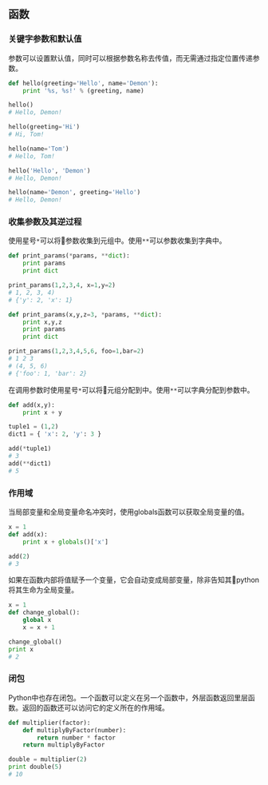 ## 函数

### 关键字参数和默认值
参数可以设置默认值，同时可以根据参数名称去传值，而无需通过指定位置传递参数。
``` python 
def hello(greeting='Hello', name='Demon'):
    print '%s, %s!' % (greeting, name)

hello()
# Hello, Demon!

hello(greeting='Hi')
# Hi, Tom!

hello(name='Tom')
# Hello, Tom!

hello('Hello', 'Demon')
# Hello, Demon!

hello(name='Demon', greeting='Hello')
# Hello, Demon!
```

### 收集参数及其逆过程
使用星号`*`可以将参数收集到元组中。使用`**`可以参数收集到字典中。
``` python
def print_params(*params, **dict):
    print params
    print dict

print_params(1,2,3,4, x=1,y=2)
# 1, 2, 3, 4)
# {'y': 2, 'x': 1}

def print_params(x,y,z=3, *params, **dict):
    print x,y,z
    print params
    print dict

print_params(1,2,3,4,5,6, foo=1,bar=2)
# 1 2 3
# (4, 5, 6)
# {'foo': 1, 'bar': 2}
```

在调用参数时使用星号`*`可以将元组分配到中。使用`**`可以字典分配到参数中。

``` python
def add(x,y):
    print x + y

tuple1 = (1,2)
dict1 = { 'x': 2, 'y': 3 }

add(*tuple1)
# 3
add(**dict1)
# 5
```

### 作用域
当局部变量和全局变量命名冲突时，使用globals函数可以获取全局变量的值。

``` python
x = 1
def add(x):
    print x + globals()['x']

add(2)
# 3
```

如果在函数内部将值赋予一个变量，它会自动变成局部变量，除非告知其python将其生命为全局变量。
``` python
x = 1
def change_global():
    global x
    x = x + 1

change_global()
print x
# 2
```

### 闭包
Python中也存在闭包。一个函数可以定义在另一个函数中，外层函数返回里层函数。返回的函数还可以访问它的定义所在的作用域。
``` python
def multiplier(factor):
    def multiplyByFactor(number):
        return number * factor
    return multiplyByFactor

double = multiplier(2)
print double(5)
# 10
```